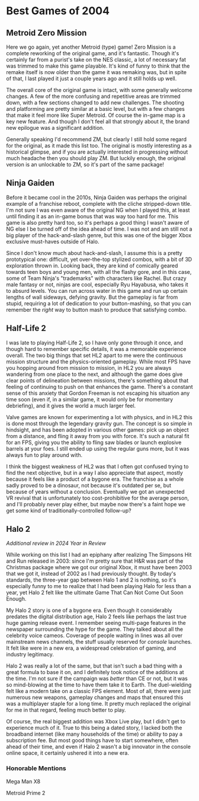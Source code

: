 # Best Games of 2004

## Metroid Zero Mission

Here we go again, yet another Metroid (type) game! Zero Mission is a complete reworking of the original game, and it's fantastic. Though it's certainly far from a purist's take on the NES classic, a lot of necessary fat was trimmed to make this game playable. It's kind of funny to think that the remake itself is now older than the game it was remaking was, but in spite of that, I last played it just a couple years ago and it still holds up well.

The overall core of the original game is intact, with some generally welcome changes. A few of the more confusing and repetitive areas are trimmed down, with a few sections changed to add new challenges. The shooting and platforming are pretty similar at a basic level, but with a few changes that make it feel more like Super Metroid. Of course the in-game map is a key new feature. And though I don't feel all that strongly about it, the brand new epilogue was a significant addition.

Generally speaking I'd recommend ZM, but clearly I still hold some regard for the original, as it made this list too. The original is mostly interesting as a historical glimpse, and if you are actually interested in progressing without much headache then you should play ZM. But luckily enough, the original version is an unlockable to ZM, so it's part of the same package!

## Ninja Gaiden

Before it became cool in the 2010s, Ninja Gaiden was perhaps the original example of a franchise reboot, complete with the cliche stripped-down title. I'm not sure I was even aware of the original NG when I played this, at least until finding it as an in-game bonus that was way too hard for me. This game is also pretty hard too, so it's perhaps a good thing I wasn't aware of NG else I be turned off of the idea ahead of time. I was not and am still not a big player of the hack-and-slash genre, but this was one of the bigger Xbox exclusive must-haves outside of Halo.

Since I don't know much about hack-and-slash, I assume this is a pretty prototypical one: difficult, yet over-the-top stylized combos, with a bit of 3D exploration thrown in. Looking back, they are kind of comically geared towards teen boys and young men, with all the flashy gore, and in this case, some of Team Ninja's "trademarks" with characters like Rachel. But crazy male fantasy or not, ninjas are cool, especially Ryu Hayabusa, who takes it to absurd levels. You can run across water in this game and run up certain lengths of wall sideways, defying gravity. But the gameplay is far from stupid, requiring a lot of dedication to your button-mashing, so that you can remember the _right_ way to button mash to produce that satisfying combo.

## Half-Life 2

I was late to playing Half-Life 2, so I have only gone through it once, and though hard to remember specific details, it was a memorable experience overall. The two big things that set HL2 apart to me were the continuous mission structure and the physics-oriented gameplay. While most FPS have you hopping around from mission to mission, in HL2 you are always wandering from one place to the next, and although the game does give clear points of delineation between missions, there's something about that feeling of continuing to push on that enhances the game. There's a constant sense of this anxiety that Gordon Freeman is not escaping his situation any time soon (even if, in a similar game, it would only be for momentary debriefing), and it gives the world a much larger feel.

Valve games are known for experimenting a lot with physics, and in HL2 this is done most through the legendary gravity gun. The concept is so simple in hindsight, and has been adopted in various other games: pick up an object from a distance, and fling it away from you with force. It's such a natural fit for an FPS, giving you the ability to fling saw blades or launch explosive barrels at your foes. I still ended up using the regular guns more, but it was always fun to play around with.

I think the biggest weakness of HL2 was that I often got confused trying to find the next objective, but in a way I also appreciate that aspect, mostly because it feels like a product of a bygone era. The franchise as a whole sadly proved to be a dinosaur, not because it's outdated per se, but because of years without a conclusion. Eventually we got an unexpected VR revival that is unfortunately too cost-prohibitive for the average person, and I'll probably never play either, but maybe now there's a faint hope we get some kind of traditionally-controlled follow-up?

## Halo 2

_Additional review in 2024 Year in Review_

While working on this list I had an epiphany after realizing The Simpsons Hit and Run released in 2003: since I'm pretty sure that H&R was part of the Christmas package where we got our original Xbox, it must have been 2003 that we got it, instead of 2002 as I had previously thought. By today's standards, the three-year gap between Halo 1 and 2 is nothing, so it's especially funny to me to realize that I had been playing Halo for less than a year, yet Halo 2 felt like the ultimate Game That Can Not Come Out Soon Enough.

My Halo 2 story is one of a bygone era. Even though it considerably predates the digital distribution age, Halo 2 feels like perhaps the last true huge gaming release event. I remember seeing multi-page features in the newspaper surrounding the hype for the game. They talked about all the celebrity voice cameos. Coverage of people waiting in lines was all over mainstream news channels, the stuff usually reserved for _console_ launches. It felt like were in a new era, a widespread celebration of gaming, and industry legitimacy.

Halo 2 was really a lot of the same, but that isn't such a bad thing with a great formula to base it on, and I definitely took notice of the additions at the time. I'm not sure if the campaign was _better_ than CE or not, but it was so mind-blowing at the time to have them take it to Earth. The duel-wielding felt like a modern take on a classic FPS element. Most of all, there were just numerous new weapons, gameplay changes and maps that ensured this was a multiplayer staple for a long time. It pretty much replaced the original for me in that regard, feeling much better to play.

Of course, the real biggest addition was Xbox Live play, but I didn't get to experience much of it. True to this being a dated story, I lacked both the broadband internet (like many households of the time) or ability to pay a subscription fee. But most good things have to start somewhere, often ahead of their time, and even if Halo 2 wasn't a big innovator in the console online space, it certainly ushered it into a new era.

### Honorable Mentions

Mega Man X8

Metroid Prime 2
